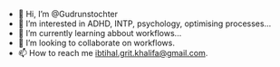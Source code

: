 - 👋 Hi, I’m @Gudrunstochter
- 👀 I’m interested in ADHD, INTP, psychology, optimising processes...
- 🌱 I’m currently learning abbout workflows...
- 💞️ I’m looking to collaborate on workflows.
- 📫 How to reach me ibtihal.grit.khalifa@gmail.com.

<!---
Gudrunstochter/Gudrunstochter is a ✨ special ✨ repository because its `README.md` (this file) appears on your GitHub profile.
You can click the Preview link to take a look at your changes.
--->
